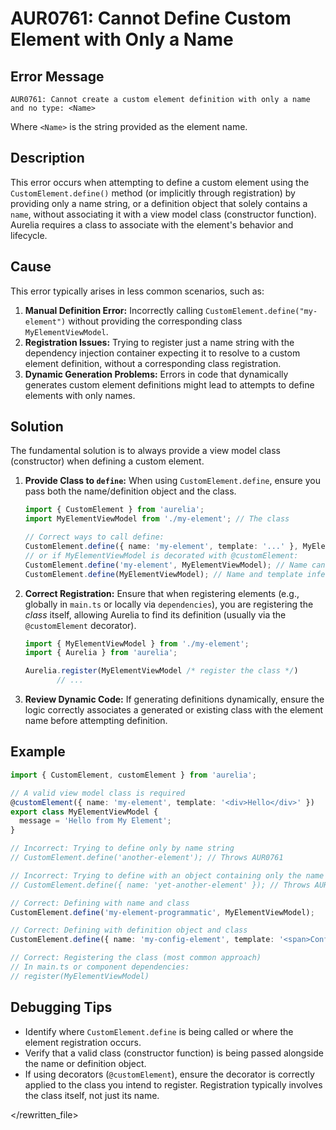 # AUR0761: Cannot Define Custom Element with Only a Name

## Error Message

`AUR0761: Cannot create a custom element definition with only a name and no type: <Name>`

Where `<Name>` is the string provided as the element name.

## Description

This error occurs when attempting to define a custom element using the `CustomElement.define()` method (or implicitly through registration) by providing only a name string, or a definition object that solely contains a `name`, without associating it with a view model class (constructor function). Aurelia requires a class to associate with the element's behavior and lifecycle.

## Cause

This error typically arises in less common scenarios, such as:

1.  **Manual Definition Error:** Incorrectly calling `CustomElement.define("my-element")` without providing the corresponding class `MyElementViewModel`.
2.  **Registration Issues:** Trying to register just a name string with the dependency injection container expecting it to resolve to a custom element definition, without a corresponding class registration.
3.  **Dynamic Generation Problems:** Errors in code that dynamically generates custom element definitions might lead to attempts to define elements with only names.

## Solution

The fundamental solution is to always provide a view model class (constructor) when defining a custom element.

1.  **Provide Class to `define`:** When using `CustomElement.define`, ensure you pass both the name/definition object and the class.
    ```typescript
    import { CustomElement } from 'aurelia';
    import MyElementViewModel from './my-element'; // The class

    // Correct ways to call define:
    CustomElement.define({ name: 'my-element', template: '...' }, MyElementViewModel);
    // or if MyElementViewModel is decorated with @customElement:
    CustomElement.define('my-element', MyElementViewModel); // Name can be inferred if decorator exists
    CustomElement.define(MyElementViewModel); // Name and template inferred if decorator exists
    ```
2.  **Correct Registration:** Ensure that when registering elements (e.g., globally in `main.ts` or locally via `dependencies`), you are registering the *class* itself, allowing Aurelia to find its definition (usually via the `@customElement` decorator).
    ```typescript
    import { MyElementViewModel } from './my-element';
    import { Aurelia } from 'aurelia';

    Aurelia.register(MyElementViewModel /* register the class */)
           // ...
    ```
3.  **Review Dynamic Code:** If generating definitions dynamically, ensure the logic correctly associates a generated or existing class with the element name before attempting definition.

## Example

```typescript
import { CustomElement, customElement } from 'aurelia';

// A valid view model class is required
@customElement({ name: 'my-element', template: '<div>Hello</div>' })
export class MyElementViewModel {
  message = 'Hello from My Element';
}

// Incorrect: Trying to define only by name string
// CustomElement.define('another-element'); // Throws AUR0761

// Incorrect: Trying to define with an object containing only the name
// CustomElement.define({ name: 'yet-another-element' }); // Throws AUR0761

// Correct: Defining with name and class
CustomElement.define('my-element-programmatic', MyElementViewModel);

// Correct: Defining with definition object and class
CustomElement.define({ name: 'my-config-element', template: '<span>Config</span>' }, class ConfigElement {});

// Correct: Registering the class (most common approach)
// In main.ts or component dependencies:
// register(MyElementViewModel)
```

## Debugging Tips

*   Identify where `CustomElement.define` is being called or where the element registration occurs.
*   Verify that a valid class (constructor function) is being passed alongside the name or definition object.
*   If using decorators (`@customElement`), ensure the decorator is correctly applied to the class you intend to register. Registration typically involves the class itself, not just its name.

</rewritten_file>
